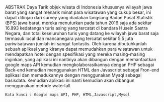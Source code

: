 ABSTRAK
Daya Tarik objek wisata di Indonesia khususnya wilayah jawa barat yang sangat menarik minat para wisatawan yang cukup besar, ini dapat ditinjau dari survey yang diadakan langsung Badan Pusat Statistik (BPS) jawa barat, mereka menuturkan pada tahun 2016 saja ada sekitar 16.893 kedatangan turis asing yang tercatat di bandara Husein Sastra Negara, dan total keseluruhan turis yang datang ke wilayah jawa barat saja termasuk local dan mancanegara yang tercatat sekitar 5,5 juta pariwisatawan jumlah ini sangat fantastis.
Oleh karena dibutuhkanlah sebuah aplikasi yang kiranya dapat memudahkan para wisatawan untuk mendapatkan hotel dengan spesifikasi yang mereka masing-masing inginkan, yang aplikasi ini nantinya akan dibangun dengan memanfaatkan google maps API kemudian mengkolaborasikannya dengan PHP sebagai Back-end kemudian menggunakan HTML dan Javascript sebagai Fron-end aplikasi dan memadukannya dengan menggunakan Mysql sebagai basisdata. Kemudian aplikasi ini nanti kemudian akan dibangun menggunakan metode waterfall. 

	Kata kunci : Google maps API, PHP, HTML,Javascript,Mysql
